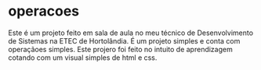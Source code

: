 # operacoes

Este é um projeto feito em sala de aula no meu técnico de Desenvolvimento de Sistemas na ETEC de Hortolândia.
É um projeto simples e conta com operaçãoes simples. 
Este projero foi feito no intuito de aprendizagem cotando com um visual simples de html e css.
